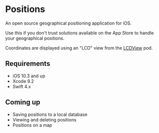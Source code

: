 # Positions

An open source geographical positioning application for iOS.

Use this if you don't trust solutions available on the App Store to handle your geographical positions.

Coordinates are displayed using an "LCD" view from the [LCDView](https://github.com/coniferprod/LCDView) pod.

## Requirements

* iOS 10.3 and up
* Xcode 9.2
* Swift 4.x

## Coming up

* Saving positions to a local database
* Viewing and deleting positions
* Positions on a map
